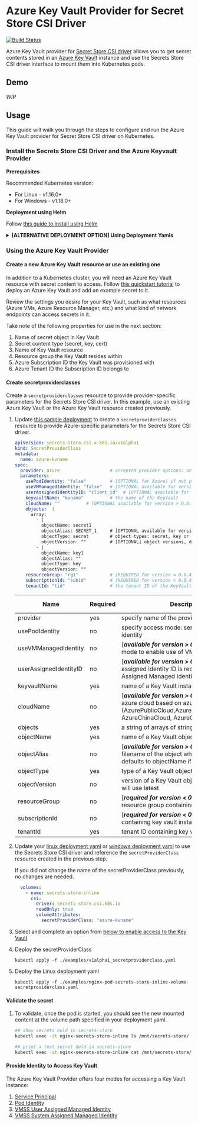 # Azure Key Vault Provider for Secret Store CSI Driver

[![Build Status](https://dev.azure.com/azure/secrets-store-csi-driver-provider-azure/_apis/build/status/secrets-store-csi-driver-provider-azure-ci?branchName=master)](https://dev.azure.com/azure/secrets-store-csi-driver-provider-azure/_build/latest?definitionId=67&branchName=master)

Azure Key Vault provider for [Secret Store CSI driver](https://github.com/kubernetes-sigs/secrets-store-csi-driver) allows you to get secret contents stored in an [Azure Key Vault](https://docs.microsoft.com/en-us/azure/key-vault/general/overview) instance and use the Secrets Store CSI driver interface to mount them into Kubernetes pods.

## Demo

_WIP_

## Usage

This guide will walk you through the steps to configure and run the Azure Key Vault provider for Secret Store CSI driver on Kubernetes.

### Install the Secrets Store CSI Driver and the Azure Keyvault Provider
**Prerequisites**

Recommended Kubernetes version:
- For Linux - v1.16.0+
- For Windows - v1.18.0+

**Deployment using Helm**

Follow [this guide to install using Helm](charts/csi-secrets-store-provider-azure/README.md)

<details>
<summary><strong>[ALTERNATIVE DEPLOYMENT OPTION] Using Deployment Yamls</strong></summary>

### Install the Secrets Store CSI Driver

💡 Follow the [Installation guide for the Secrets Store CSI Driver](https://github.com/kubernetes-sigs/secrets-store-csi-driver#usage) to install the driver.


### Install the Azure Key Vault Provider

For linux nodes
```bash
kubectl apply -f https://raw.githubusercontent.com/Azure/secrets-store-csi-driver-provider-azure/master/deployment/provider-azure-installer.yaml
```

For windows nodes
```bash
kubectl apply -f https://raw.githubusercontent.com/Azure/secrets-store-csi-driver-provider-azure/master/deployment/provider-azure-installer-windows.yaml
```

To validate the provider's installer is running as expected, run the following commands:

```bash
kubectl get pods -l app=csi-secrets-store-provider-azure
```

You should see the provider pods running on each agent node:

```bash
NAME                                     READY   STATUS    RESTARTS   AGE
csi-secrets-store-provider-azure-4ngf4   1/1     Running   0          8s
csi-secrets-store-provider-azure-bxr5k   1/1     Running   0          8s
```
</details>

### Using the Azure Key Vault Provider

#### Create a new Azure Key Vault resource or use an existing one

In addition to a Kubernetes cluster, you will need an Azure Key Vault resource with secret content to access. Follow [this quickstart tutorial](https://docs.microsoft.com/azure/key-vault/secrets/quick-create-portal) to deploy an Azure Key Vault and add an example secret to it.

Review the settings you desire for your Key Vault, such as what resources (Azure VMs, Azure Resource Manager, etc.) and what kind of network endpoints can access secrets in it.

Take note of the following properties for use in the next section:

1. Name of secret object in Key Vault
1. Secret content type (secret, key, cert)
1. Name of Key Vault resource
1. Resource group the Key Vault resides within
1. Azure Subscription ID the Key Vault was provisioned with
1. Azure Tenant ID the Subscription ID belongs to

#### Create secretproviderclasses

Create a `secretproviderclasses` resource to provide provider-specific parameters for the Secrets Store CSI driver. In this example, use an existing Azure Key Vault or the Azure Key Vault resource created previously.

1. Update [this sample deployment](examples/v1alpha1_secretproviderclass.yaml) to create a `secretproviderclasses` resource to provide Azure-specific parameters for the Secrets Store CSI driver.

    ```yaml
    apiVersion: secrets-store.csi.x-k8s.io/v1alpha1
    kind: SecretProviderClass
    metadata:
      name: azure-kvname
    spec:
      provider: azure                   # accepted provider options: azure or vault
      parameters:
        usePodIdentity: "false"         # [OPTIONAL for Azure] if not provided, will default to "false"
        useVMManagedIdentity: "false"   # [OPTIONAL available for version > 0.0.4] if not provided, will default to "false"
        userAssignedIdentityID: "client_id"  # [OPTIONAL available for version > 0.0.4] use the client id to specify which user assigned managed identity to use. If using a user assigned identity as the VM's managed identity, then specify the identity's client id. If empty, then defaults to use the system assigned identity on the VM
        keyvaultName: "kvname"          # the name of the KeyVault
        cloudName: ""          # [OPTIONAL available for version > 0.0.4] if not provided, azure environment will default to AzurePublicCloud
        objects:  |
          array:
            - |
              objectName: secret1
              objectAlias: SECRET_1     # [OPTIONAL available for version > 0.0.4] object alias
              objectType: secret        # object types: secret, key or cert
              objectVersion: ""         # [OPTIONAL] object versions, default to latest if empty
            - |
              objectName: key1
              objectAlias: ""
              objectType: key
              objectVersion: ""
        resourceGroup: "rg1"            # [REQUIRED for version < 0.0.4] the resource group of the KeyVault
        subscriptionId: "subid"         # [REQUIRED for version < 0.0.4] the subscription ID of the KeyVault
        tenantId: "tid"                 # the tenant ID of the KeyVault

    ```

    | Name                   | Required | Description                                                     | Default Value |
    | -----------------------| -------- | --------------------------------------------------------------- | ------------- |
    | provider               | yes      | specify name of the provider                                    | ""            |
    | usePodIdentity         | no       | specify access mode: service principal or pod identity          | "false"       |
    | useVMManagedIdentity   | no       | [__*available for version > 0.0.4*__] specify access mode to enable use of VM's managed identity    |  "false"|
    | userAssignedIdentityID | no       | [__*available for version > 0.0.4*__] the user assigned identity ID is required for VMSS User Assigned Managed Identity mode  | ""       |
    | keyvaultName           | yes      | name of a Key Vault instance                                    | ""            |
    | cloudName              | no       | [__*available for version > 0.0.4*__] name of the azure cloud based on azure go sdk (AzurePublicCloud,AzureUSGovernmentCloud, AzureChinaCloud, AzureGermanCloud)| "" |
    | objects                | yes      | a string of arrays of strings                                   | ""            |
    | objectName             | yes      | name of a Key Vault object                                      | ""            |
    | objectAlias            | no       | [__*available for version > 0.0.4*__] specify the filename of the object when written to disk - defaults to objectName if not provided | "" |
    | objectType             | yes      | type of a Key Vault object: secret, key or cert                 | ""            |
    | objectVersion          | no       | version of a Key Vault object, if not provided, will use latest | ""            |
    | resourceGroup          | no      | [__*required for version < 0.0.4*__] name of resource group containing key vault instance            | ""            |
    | subscriptionId         | no      | [__*required for version < 0.0.4*__] subscription ID containing key vault instance                   | ""            |
    | tenantId               | yes      | tenant ID containing key vault instance                         | ""            |

1. Update your [linux deployment yaml](examples/nginx-pod-secrets-store-inline-volume-secretproviderclass.yaml) or [windows deployment yaml](examples/windows-pod-secrets-store-inline-volume-secretproviderclass.yaml) to use the Secrets Store CSI driver and reference the `secretProviderClass` resource created in the previous step. 

      If you did not change the name of the secretProviderClass previously, no changes are needed.
    
      ```yaml
        volumes:
          - name: secrets-store-inline
            csi:
              driver: secrets-store.csi.k8s.io
              readOnly: true
              volumeAttributes:
                secretProviderClass: "azure-kvname"
      ```

  1. Select and complete an option from [below to enable access to the Key Vault](#provide-identity-to-access-key-vault)

  1. Deploy the secretProviderClass

     `kubectl apply -f ./examples/v1alpha1_secretproviderclass.yaml`

  1. Deploy the Linux deployment yaml

     `kubectl apply -f ./examples/nginx-pod-secrets-store-inline-volume-secretproviderclass.yaml`

#### Validate the secret

1. To validate, once the pod is started, you should see the new mounted content at the volume path specified in your deployment yaml.

    ```bash
    ## show secrets held in secrets-store
    kubectl exec -it nginx-secrets-store-inline ls /mnt/secrets-store/

    ## print a test secret held in secrets-store
    kubectl exec -it nginx-secrets-store-inline cat /mnt/secrets-store/secret1
    ```

#### Provide Identity to Access Key Vault

The Azure Key Vault Provider offers four modes for accessing a Key Vault instance:

1. [Service Principal](docs/service-principal-mode.md)
1. [Pod Identity](docs/pod-identity-mode.md)
1. [VMSS User Assigned Managed Identity](docs/user-assigned-msi-mode.md)
1. [VMSS System Assigned Managed Identity](docs/system-assigned-msi-mode.md)
